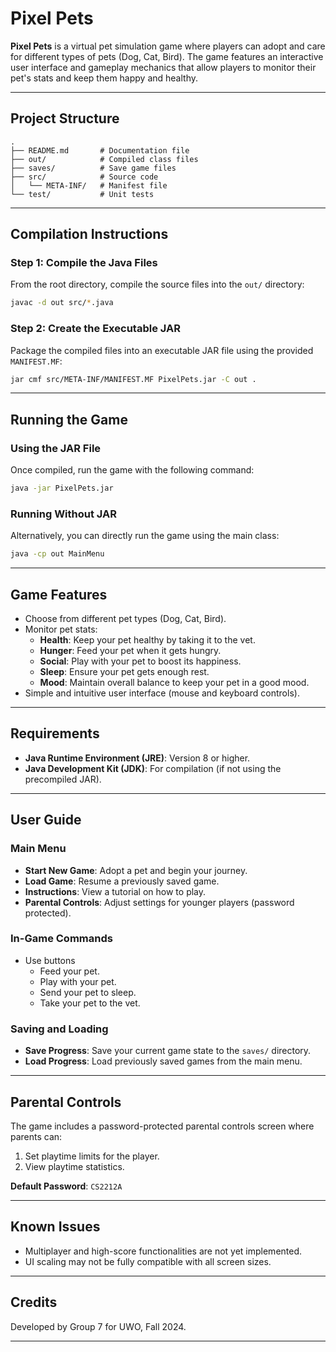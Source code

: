 # Pixel Pets

**Pixel Pets** is a virtual pet simulation game where players can adopt and care for different types of pets (Dog, Cat, Bird). The game features an interactive user interface and gameplay mechanics that allow players to monitor their pet's stats and keep them happy and healthy.

---

## Project Structure

```plaintext
.
├── README.md       # Documentation file
├── out/            # Compiled class files
├── saves/          # Save game files
├── src/            # Source code
│   └── META-INF/   # Manifest file
└── test/           # Unit tests
```

---

## Compilation Instructions

### Step 1: Compile the Java Files  
From the root directory, compile the source files into the `out/` directory:

```bash
javac -d out src/*.java
```

### Step 2: Create the Executable JAR  
Package the compiled files into an executable JAR file using the provided `MANIFEST.MF`:

```bash
jar cmf src/META-INF/MANIFEST.MF PixelPets.jar -C out .
```

---

## Running the Game

### Using the JAR File  
Once compiled, run the game with the following command:

```bash
java -jar PixelPets.jar
```

### Running Without JAR  
Alternatively, you can directly run the game using the main class:

```bash
java -cp out MainMenu
```

---

## Game Features

- Choose from different pet types (Dog, Cat, Bird).  
- Monitor pet stats:
  - **Health**: Keep your pet healthy by taking it to the vet.  
  - **Hunger**: Feed your pet when it gets hungry.  
  - **Social**: Play with your pet to boost its happiness.  
  - **Sleep**: Ensure your pet gets enough rest.  
  - **Mood**: Maintain overall balance to keep your pet in a good mood.  
- Simple and intuitive user interface (mouse and keyboard controls).  

---

## Requirements

- **Java Runtime Environment (JRE)**: Version 8 or higher.  
- **Java Development Kit (JDK)**: For compilation (if not using the precompiled JAR).  

---

## User Guide

### Main Menu  
- **Start New Game**: Adopt a pet and begin your journey.  
- **Load Game**: Resume a previously saved game.  
- **Instructions**: View a tutorial on how to play.  
- **Parental Controls**: Adjust settings for younger players (password protected).  

### In-Game Commands  
- Use buttons
  - Feed your pet.  
  - Play with your pet.  
  - Send your pet to sleep.  
  - Take your pet to the vet.  

### Saving and Loading  
- **Save Progress**: Save your current game state to the `saves/` directory.  
- **Load Progress**: Load previously saved games from the main menu.  

---

## Parental Controls

The game includes a password-protected parental controls screen where parents can:  
1. Set playtime limits for the player.  
2. View playtime statistics.  

**Default Password**: `CS2212A`  


---

## Known Issues

- Multiplayer and high-score functionalities are not yet implemented.  
- UI scaling may not be fully compatible with all screen sizes.  

---

## Credits

Developed by Group 7 for UWO, Fall 2024.  

---